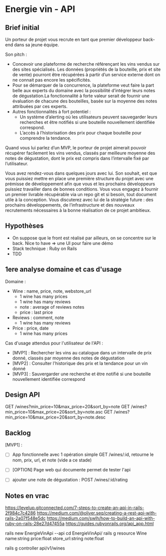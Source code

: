 # Energie vin - API

## Brief initial

Un porteur de projet vous recrute en tant que premier développeur back-end dans sa jeune équipe.

Son pitch :

* Concevoir une plateforme de recherche référençant les vins vendus sur des sites spécialisés. Les données (propriétés de la bouteille, prix et site de vente) pourront être récupérées à partir d’un service externe dont on ne connait pas encore les spécificités.
* Pour se démarquer de la concurrence, la plateforme veut faire la part belle aux experts du domaine avec la possibilité d’intégrer leurs notes de dégustation.La fonctionnalité à forte valeur serait de fournir une évaluation de chacune des bouteilles, basée sur la moyenne des notes attribuées par ces experts.
* Autres fonctionnalités à fort potentiel :
    *	Un système d’alerting où les utilisateurs peuvent sauvegarder leurs recherches et être notifiés si une bouteille nouvellement identifiée correspond.
    * L’accès à l’historisation des prix pour chaque bouteille pour comprendre la tendance.


Quand vous lui parlez d’un MVP, le porteur de projet aimerait pouvoir récupérer facilement les vins vendus, classés par meilleure moyenne des notes de dégustation, dont le prix est compris dans l’intervalle fixé par l’utilisateur.

Vous avez rendez-vous dans quelques jours avec lui. Son souhait, est que vous puissiez mettre en place une première structure du projet avec une prémisse de développement afin que vous et les prochains développeurs puissiez travailler dans de bonnes conditions.
Vous vous engagez à fournir un premier livrable récupérable via un repo git et si besoin, tout document utile à la conception. Vous discuterez avec lui de la stratégie future : des prochains développements, de l’infrastructure et des nouveaux recrutements nécessaires à la bonne réalisation de ce projet ambitieux.

## Hypothèses

* On suppose que le front est réalisé par ailleurs, on se concentre sur le back. Nice to have => une UI pour faire une démo
* Stack technique : Ruby on Rails
* TDD


## 1ere analyse domaine et cas d'usage

Domaine :

* Wine : name, price, note, webstore_url
  * 1 wine has many prices
  * 1 wine has many reviews
  * note : average of reviews notes
  * price : last price
* Reviews : comment, note
  * 1 wine has many reviews
* Price : price, date
  * 1 wine has many prices

Cas d'usage attendus pour l'utilisateur de l'API :
* [MVP1] : Rechercher les vins au catalogue dans un intervalle de prix donné, classés par moyenne des notes de dégustation
* [MVP2] : Consulter l'historique des prix et la tendance pour un vin donné  
* [MVP3] : Sauvergarder une recherche et être notifié si une bouteille nouvellement identifiée correspond

## Design API

GET /wines?min_price=10&max_price=20&sort_by=note
GET /wines?min_price=10&max_price=20&sort_by=note.asc
GET /wines?min_price=10&max_price=20&sort_by=note.desc


## Backlog

[MVP1] : 
  * [ ] App fonctionnelle avec 1 opération simple GET /wines/:id, retourne le nom, prix, url, et note (vide a ce stade)
  * [ ] [OPTION] Page web qui documente permet de tester l'api
  * [ ] ajouter une note de dégustation : POST /wines/:id/rating



## Notes en vrac

https://levelup.gitconnected.com/7-steps-to-create-an-api-in-rails-2f984c7c4286
https://medium.com/@oliver.seq/creating-a-rest-api-with-rails-2a07f548e5dc
https://medium.com/swlh/how-to-build-an-api-with-ruby-on-rails-28e27d47455a
https://guides.rubyonrails.org/api_app.html

rails new EnergieVinApi --api
cd EnergieVinApi/
rails g resource Wine name:string price:float store_url:string note:float

rails g controller api/v1/wines
